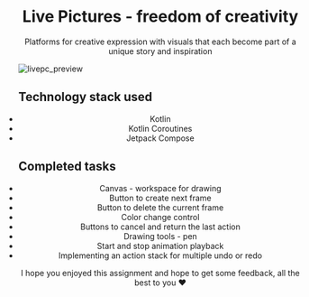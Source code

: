 <h1 align="center">Live Pictures - freedom of creativity</h1>
<p align="center">Platforms for creative expression with visuals that each become part of a unique story and inspiration</p>

![livepc_preview](https://github.com/user-attachments/assets/281413a4-75c4-4490-bd51-dbe9b1018e68)

## Technology stack used
<ul style="list-style-type: disc; text-align: center; padding: 0;">
    <li>Kotlin</li>
    <li>Kotlin Coroutines</li>
    <li>Jetpack Compose</li>
</ul>

## Completed tasks
<ol style="list-style-type: disc; text-align: center; padding: 0;">
    <li>Canvas - workspace for drawing</li>
    <li>Button to create next frame</li>
    <li>Button to delete the current frame</li>
    <li>Color change control</li>
    <li>Buttons to cancel and return the last action</li>
    <li>Drawing tools - pen</li>
    <li>Start and stop animation playback</li>
    <li>Implementing an action stack for multiple undo or redo</li>
</ol>

<p align="center">I hope you enjoyed this assignment and hope to get some feedback, all the best to you ❤️</p>

